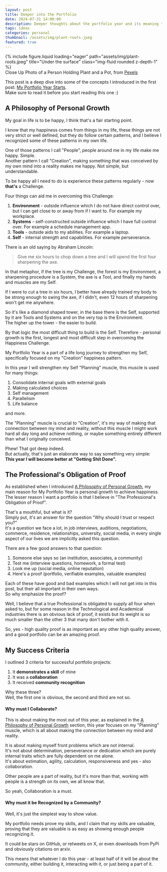 ```yaml
---
layout: post
title: Deeper into the Portfolio
date: 2024-07-31 14:00:00
description: Deeper thoughts about the portfolio year and its meaning to me
tags: ideas
categories: personal
thumbnail: /assets/img/plant-roots.jpeg
featured: true
---
```


<div class="row">
    <div class="col-sm mt-3 mt-md-0">
        {% include figure.liquid loading="eager" path="assets/img/plant-roots.jpeg" title="Under the surface" class="img-fluid rounded z-depth-1" %}
    </div>
</div>
<div class="caption">
    Close Up Photo of a Person Holding Plant and a Pot, from <a href="https://www.pexels.com/photo/close-up-photo-of-a-person-holding-plant-and-a-pot-4751968/">Pexels</a>
</div>

This post is a deep dive into some of the concepts I introduced in the first post: [My Portfolio Year Starts](../portfolio-start).  
Make sure to read it before you start reading this one :)

## A Philosophy of Personal Growth

My goal in life is to be happy, I think that's a fair starting point.

I know that my happiness comes from things in my life, these things are not very strict or well defined, but they do follow certain patterns, and I believe I recognized some of these patterns in my own life.

One of those patterns I call "People", people around me in my life make me happy. Simple.  
Another pattern I call "Creation", making something that was conceived by my own mind into a reality makes me happy. Not simple, but understandable.

To be happy all I need to do is experience these patterns regularly - now **that's** a Challenge.

Four things can aid me in overcoming this Challenge:

1. **Environment** - outside influence which I do not have direct control over, but I can get close to or away from if I want to. For example my workplace.
2. **Systems** - self-constructed outside influence which I have full control over. For example a schedule management app.
3. **Tools** - outside aids to my abilities. For example a laptop.
4. **Self** - internal strength and capabilities. For example perseverance.

There is an old saying by Abraham Lincoln:

> Give me six hours to chop down a tree and I will spend the first four sharpening the axe.

In that metaphor, if the tree is my Challenge, the forest is my Environment, a sharpening procedure is a System, the axe is a Tool, and finally my hands and muscles are my Self.

If I were to cut a tree in six hours, I better have already trained my body to be strong enough to swing the axe, if I didn't, even 12 hours of sharpening won't get me anywhere.

So it's like a diamond shaped tower, in the base there is the Self, supported by it are Tools and Systems and on the very top is the Environment.  
The higher up the tower - the easier to build.

By that logic the most difficult thing to build is the Self. Therefore - personal growth is the first, longest and most difficult step in overcoming the Happiness Challenge.

My Portfolio Year is a part of a life long journey to strengthen my Self, specifically focused on my "Creation" happiness pattern.

In this year I will strengthen my Self "Planning" muscle, this muscle is used for many things:

1. Consolidate internal goals with external goals
2. Making calculated choices
3. Self management
4. Parallelism
5. Life balance

and more.

The "Planning" muscle is crucial to "Creation", it's my way of making that connection between my mind and reality, without this muscle I might work hard all day long and achieve nothing, or maybe something entirely different than what I originally conceived.

Phew! That got deep indeed.  
But actually, that's just an elaborate way to say something very simple:  
**This year I will become better at "Getting Shit Done".**

## The Professional's Obligation of Proof

As established when I introduced [A Philosophy of Personal Growth](#a-philosophy-of-personal-growth), my main reason for My Portfolio Year is personal growth to achieve happiness.  
The lesser reason I want a portfolio is that I believe in "The Professional's Obligation of Proof".

That's a mouthful, but what is it?  
Simply put, it's an answer for the question "Why should I trust or respect you?"  
It's a question we face a lot, in job interviews, auditions, negotiations, commerce, residence, relationships, university, social media, in every single aspect of our lives we are implicitly asked this question.

There are a few good answers to that question:

1. Someone else says so (an institution, associates, a community)
2. Test me (interview questions, homework, a formal test)
3. Look me up (social media, online reputation)
4. Here's a proof (portfolio, verifiable examples, valuable examples)

Each of these have good and bad examples which I will not get into in this post, but their all important in their own ways.  
So why emphasize the proof?

Well, I believe that a true Professional is obligated to supply all four when asked to, but for some reason in the Technological and Academical industries there is an obvious lack of proof, it exists but its weight is so much smaller than the other 3 that many don't bother with it.

So, yes - high quality proof is as important as any other high quality answer, and a good portfolio can be an amazing proof.

## My Success Criteria

I outlined 3 criteria for successful portfolio projects:

1. It **demonstrates a skill** of mine
2. It was a **collaboration**
3. It received **community recognition**

Why these three?  
Well, the first one is obvious, the second and third are not so.

#### Why must I Collaborate?

This is about making the most out of this year, as explained in the [A Philosophy of Personal Growth](#a-philosophy-of-personal-growth) section, this year focuses on my "Planning" muscle, which is all about making the connection between my mind and reality.

It is about making myself front problems which are not internal.  
It's not about determination, perseverance or dedication which are purely internal traits which are fully dependent on me alone.  
It's about estimation, agility, calculation, responsiveness and yes - also collaboration.

Other people are a part of reality, but it's more than that, working with people is a strength on its own, we all know that.

So yeah, Collaboration is a must.

#### Why must it be Recognized by a Community?

Well, it's just the simplest way to show value.

My portfolio needs prove my skills, and I claim that my skills are valuable, proving that they are valuable is as easy as showing enough people recognizing it.

It could be stars on GitHub, or retweets on X, or even downloads from PyPi and obviously citations on arxiv.

This means that whatever I do this year - at least half of it will be about the community, either building it, interacting with it, or just being a part of it.
